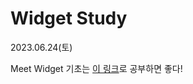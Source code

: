 # Widget Study

2023.06.24(토)


Meet Widget
기초는 [이 링크](https://developer.apple.com/videos/play/wwdc2020/10028/)로 공부하면 좋다!
 

